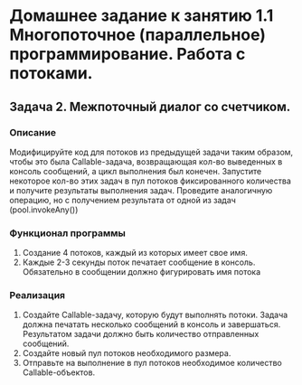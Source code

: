  # Домашнее задание к занятию 1.1 Многопоточное (параллельное) программирование. Работа с потоками.
 ## Задача 2. Межпоточный диалог со счетчиком.

 ### Описание
Модифицируйте код для потоков из предыдущей задачи таким образом, чтобы это была Callable-задача, возвращающая кол-во
выведенных в консоль сообщений, а цикл выполнения был конечен. Запустите некоторое кол-во этих задач в пул потоков
фиксированного количества и получите результаты выполнения задач. Проведите аналогичную операцию, но с получением
результата от одной из задач (pool.invokeAny())

 ### Функционал программы
1. Создание 4 потоков, каждый из которых имеет свое имя.
2. Каждые 2-3 секунды поток печатает сообщение в консоль. Обязательно в сообщении должно фигурировать имя потока

 ### Реализация
1. Создайте Callable-задачу, которую будут выполнять потоки. Задача должна печатать несколько сообщений в консоль и
 завершаться. Результатом задачи должно быть количество отправленных сообщений.
2. Создайте новый пул потоков необходимого размера.
3. Отправьте на выполнение в пул потоков необходимое количество Callable-объектов.